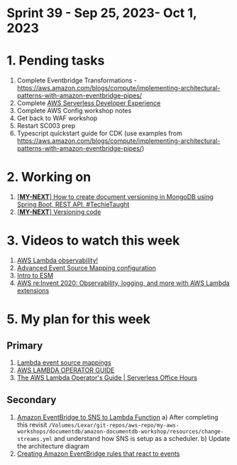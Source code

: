 <h1>Sprint 39 - Sep 25, 2023- Oct 1, 2023</h1>

# 1. Pending tasks

1. Complete Eventbridge Transformations - https://aws.amazon.com/blogs/compute/implementing-architectural-patterns-with-amazon-eventbridge-pipes/
1. Complete [AWS Serverless Developer Experience](https://catalog.workshops.aws/serverless-developer-experience/en-US/introduction/project-init)
1. Complete AWS Config workshop notes
1. Get back to WAF workshop
1. Restart SC003 prep
1. Typescript quickstart guide for CDK (use examples from https://aws.amazon.com/blogs/compute/implementing-architectural-patterns-with-amazon-eventbridge-pipes/)

# 2. Working on

1. [[**MY-NEXT**] How to create document versioning in MongoDB using Spring Boot, REST API. #TechieTaught](https://www.youtube.com/watch?v=wSVsMFGkbOs)
1. [[**MY-NEXT**] Versioning code](https://github.com/rabrath/techietaught/tree/master)

# 3. Videos to watch this week

1. [AWS Lambda observability! ](https://www.youtube.com/watch?v=Gn9jKKbQrnc&list=PLJo-rJlep0EB-SNDHVyfes014G4h3p46q&index=39)
1. [Advanced Event Source Mapping configuration](https://www.youtube.com/watch?v=fRy9BhxlszY&list=PLGyRwGktEFqeEFoYUNRpqMEGQ30fn3ZXY&index=8)
1. [Intro to ESM](https://www.youtube.com/watch?v=F-12aCoQKbk)
1. [AWS re:Invent 2020: Observability, logging, and more with AWS Lambda extensions](https://www.youtube.com/watch?v=lBWdmXEYK_Q)

# 5. My plan for this week

## Primary

1. [Lambda event source mappings](https://docs.aws.amazon.com/lambda/latest/dg/invocation-eventsourcemapping.html)
1. [AWS LAMBDA OPERATOR GUIDE](https://serverlessland.com/content/service/lambda/guides/aws-lambda-operator-guide/intro)
1. [The AWS Lambda Operator's Guide | Serverless Office Hours](https://www.youtube.com/watch?v=Xofyyqq_Dvs&t=1464s)

## Secondary

1. [Amazon EventBridge to SNS to Lambda Function](https://serverlessland.com/patterns/eventbridge-sns-lambda)
a) After completing this revisit `/Volumes/Lexar/git-repos/aws-repo/my-aws-workshops/documentdb/amazon-documentdb-workshop/resources/change-streams.yml` and understand how SNS is setup as a scheduler. b) Update the architecture diagram
1. [Creating Amazon EventBridge rules that react to events](https://docs.aws.amazon.com/eventbridge/latest/userguide/eb-create-rule.html)
